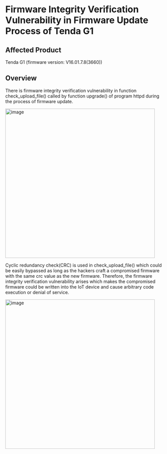 # Firmware Integrity Verification Vulnerability in Firmware Update Process of Tenda G1


## Affected Product
Tenda G1 (firmware version: V16.01.7.8(3660))

## Overview
There is firmware integrity verification vulnerability in function check_upload_file() called by function upgrade() of program httpd during the process of firmware update. 

<img width="468" alt="image" src="https://github.com/user-attachments/assets/0a10d05f-9ebc-4bfd-ac49-951d2a542cbf" />

 
Cyclic redundancy check(CRC) is used in check_upload_file() which could be easily bypassed as long as the hackers craft a compromised firmware with the same crc value as the new firmware. Therefore, the firmware integrity verification vulnerability arises which makes the compromised firmware could be written into the IoT device and cause arbitrary code execution or denial of service.

<img width="468" alt="image" src="https://github.com/user-attachments/assets/51c71358-34ea-49b0-92a5-7092fb2aac6f" />

